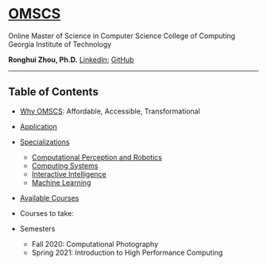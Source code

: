 # [OMSCS](https://omscs.gatech.edu/)

Online Master of Science in Computer Science
College of Computing
Georgia Institute of Technology

**Ronghui Zhou, Ph.D.**
[LinkedIn](https://www.linkedin.com/in/ronghuizhou/); [GitHub](https://github.com/RonghuiZhou)

---------------------------------------------
## Table of Contents

- [Why OMSCS](https://omscs.gatech.edu/explore-oms-cs): Affordable, Accessible, Transformational
- [Application](https://omscs.gatech.edu/apply-now)
- [Specializations](https://omscs.gatech.edu/program-info/specializations)
	- [Computational Perception and Robotics](https://omscs.gatech.edu/specialization-computational-perception-robotics)
	- [Computing Systems](https://omscs.gatech.edu/specialization-computing-systems)
	- [Interactive Intelligence](https://omscs.gatech.edu/specialization-interactive-intelligence)
	- [Machine Learning](https://omscs.gatech.edu/specialization-machine-learning)
- [Available Courses](https://omscs.gatech.edu/current-courses)

- Courses to take:

- Semesters
	- Fall 2020: Computational Photography
	- Spring 2021: Introduction to High Performance Computing